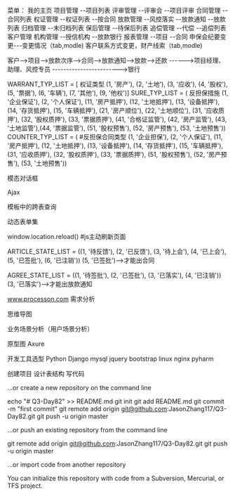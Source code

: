 菜单：
我的主页
项目管理
--项目列表
评审管理
--评审会
--项目评审
合同管理
--合同列表
权证管理
--权证列表
--按合同
放款管理
--风控落实
--放款通知
--放款列表
归档管理
--未归档列表
保后管理
--待保后列表
追偿管理
--代偿
--追偿列表
客户管理
机构管理
--授信机构
--放款银行
报表管理
--项目
--合同
申保会纪要变更---变更情况（tab,modle)
客户联系方式变更，财产线索（tab,modle)

客户-->项目-->放款次序-->合同-->放款通知-->放款-->还款
------>项目经理、助理、风控专员
------------------------>银行

WARRANT_TYP_LIST = [ 权证类型
        (1, '房产'), (2, '土地'), (3, '应收'), (4, '股权'),
        (5, '票据'), (6, '车辆'), (7, '其他'), (9, '他权')]
SURE_TYP_LIST = ( 反担保措施
        (1, '企业保证'), (2, '个人保证'),
        (11, '房产抵押'), (12, '土地抵押'), (13, '设备抵押'), (14, '存货抵押'), (15, '车辆抵押'),
        (21, '房产顺位'), (22, '土地顺位'),
        (31, '应收质押'), (32, '股权质押'), (33, '票据质押'),
        (41, '合格证监管'), (42, '房产监管'), (43, '土地监管'),(44, '票据监管'),
        (51, '股权预售'), (52, '房产预售'), (53, '土地预售'))
COUNTER_TYP_LIST = ( #反担保合同类型
        (1, '企业担保'), (2, '个人保证'),
        (11, '房产抵押'), (12, '土地抵押'), (13, '设备抵押'), (14, '存货抵押'), (15, '车辆抵押'),
        (31, '应收质押'), (32, '股权质押'), (33, '票据质押'),
        (51, '股权预售'), (52, '房产预售'), (53, '土地预售'))

模态对话框

Ajax

模板中的跨表查询

动态表单集

window.location.reload() #js主动刷新页面

ARTICLE_STATE_LIST = ((1, '待反馈'), (2, '已反馈'), (3, '待上会'),
                          (4, '已上会'), (5, '已签批'), (6, '已注销'))
                          (5, '已签批')-->才能出合同

AGREE_STATE_LIST = ((1, '待签批'), (2, '已签批'),
                        (3, '已落实'), (4, '已注销'))
                            (3, '已落实')-->才能出放款通知

www.processon.com
需求分析

思维导图

业务场景分析（用户场景分析）

原型图
    Axure

开发工具选型
    Python
    Django
    mysql
    jquery
    bootstrap
    linux
    nginx
    pyharm

创建项目
    设计表结构
    写代码

…or create a new repository on the command line

echo "# Q3-Day82" >> README.md
git init
git add README.md
git commit -m "first commit"
git remote add origin git@github.com:JasonZhang117/Q3-Day82.git
git push -u origin master

…or push an existing repository from the command line

git remote add origin git@github.com:JasonZhang117/Q3-Day82.git
git push -u origin master

…or import code from another repository

You can initialize this repository with code from a Subversion, Mercurial, or TFS project.